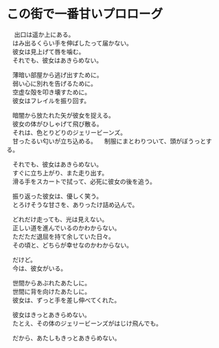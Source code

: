 # この街で一番甘いプロローグ
​
　出口は遥か上にある。  
　はみ出るくらい手を伸ばしたって届かない。  
　彼女は見上げて唇を噛む。  
　それでも、彼女はあきらめない。

　薄暗い部屋から逃げ出すために。  
　弱い心に別れを告げるために。  
　空虚な殻を叩き壊すために。  
　彼女はフレイルを振り回す。

　暗闇から放たれた矢が彼女を捉える。  
　彼女の体がひしゃげて飛び散る。  
　それは、色とりどりのジェリービーンズ。  
　甘ったるい匂いが立ち込める。
　制服にまとわりついて、頭がぼうっとする。

　それでも、彼女はあきらめない。  
　すぐに立ち上がり、また走り出す。  
　滑る手をスカートで拭って、必死に彼女の後を追う。

　振り返った彼女は、優しく笑う。  
　とろけそうな甘さを、ありったけ詰め込んで。

　どれだけ走っても、光は見えない。  
　正しい道を進んでいるのかわからない。  
　ただただ退屈を持て余していた日々。  
　その頃と、どちらが幸せなのかわからない。

　だけど。  
　今は、彼女がいる。

　世間からあぶれたあたしに。  
　世間に背を向けたあたしに。  
　彼女は、ずっと手を差し伸べてくれた。

　彼女はきっとあきらめない。  
　たとえ、その体のジェリービーンズがはじけ飛んでも。

　だから、あたしもきっとあきらめない。